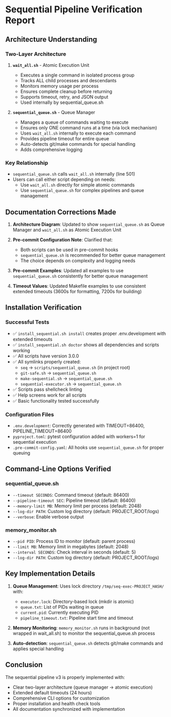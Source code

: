 # Sequential Pipeline Verification Report

## Architecture Understanding

### Two-Layer Architecture
1. **`wait_all.sh`** - Atomic Execution Unit
   - Executes a single command in isolated process group
   - Tracks ALL child processes and descendants
   - Monitors memory usage per process
   - Ensures complete cleanup before returning
   - Supports timeout, retry, and JSON output
   - Used internally by sequential_queue.sh

2. **`sequential_queue.sh`** - Queue Manager
   - Manages a queue of commands waiting to execute
   - Ensures only ONE command runs at a time (via lock mechanism)
   - Uses `wait_all.sh` internally to execute each command
   - Provides pipeline timeout for entire queue
   - Auto-detects git/make commands for special handling
   - Adds comprehensive logging

### Key Relationship
- `sequential_queue.sh` calls `wait_all.sh` internally (line 501)
- Users can call either script depending on needs:
  - Use `wait_all.sh` directly for simple atomic commands
  - Use `sequential_queue.sh` for complex pipelines and queue management

## Documentation Corrections Made

1. **Architecture Diagram**: Updated to show `sequential_queue.sh` as Queue Manager and `wait_all.sh` as Atomic Execution Unit

2. **Pre-commit Configuration Note**: Clarified that:
   - Both scripts can be used in pre-commit hooks
   - `sequential_queue.sh` is recommended for better queue management
   - The choice depends on complexity and logging needs

3. **Pre-commit Examples**: Updated all examples to use `sequential_queue.sh` consistently for better queue management

4. **Timeout Values**: Updated Makefile examples to use consistent extended timeouts (3600s for formatting, 7200s for building)

## Installation Verification

### Successful Tests
- ✅ `install_sequential.sh install` creates proper .env.development with extended timeouts
- ✅ `install_sequential.sh doctor` shows all dependencies and scripts working
- ✅ All scripts have version 3.0.0
- ✅ All symlinks properly created:
  - `seq` → `scripts/sequential_queue.sh` (in project root)
  - `git-safe.sh` → `sequential_queue.sh`
  - `make-sequential.sh` → `sequential_queue.sh`
  - `sequential-executor.sh` → `sequential_queue.sh`
- ✅ Scripts pass shellcheck linting
- ✅ Help screens work for all scripts
- ✅ Basic functionality tested successfully

### Configuration Files
- `.env.development`: Correctly generated with TIMEOUT=86400, PIPELINE_TIMEOUT=86400
- `pyproject.toml`: pytest configuration added with workers=1 for sequential execution
- `.pre-commit-config.yaml`: All hooks use `sequential_queue.sh` for proper queuing

## Command-Line Options Verified

### sequential_queue.sh
- `--timeout SECONDS`: Command timeout (default: 86400)
- `--pipeline-timeout SEC`: Pipeline timeout (default: 86400)
- `--memory-limit MB`: Memory limit per process (default: 2048)
- `--log-dir PATH`: Custom log directory (default: PROJECT_ROOT/logs)
- `--verbose`: Enable verbose output

### memory_monitor.sh
- `--pid PID`: Process ID to monitor (default: parent process)
- `--limit MB`: Memory limit in megabytes (default: 2048)
- `--interval SECONDS`: Check interval in seconds (default: 5)
- `--log-dir PATH`: Custom log directory (default: PROJECT_ROOT/logs)

## Key Implementation Details

1. **Queue Management**: Uses lock directory `/tmp/seq-exec-PROJECT_HASH/` with:
   - `executor.lock`: Directory-based lock (mkdir is atomic)
   - `queue.txt`: List of PIDs waiting in queue
   - `current.pid`: Currently executing PID
   - `pipeline_timeout.txt`: Pipeline start time and timeout

2. **Memory Monitoring**: `memory_monitor.sh` runs in background (not wrapped in wait_all.sh) to monitor the sequential_queue.sh process

3. **Auto-detection**: `sequential_queue.sh` detects git/make commands and applies special handling

## Conclusion

The sequential pipeline v3 is properly implemented with:
- Clear two-layer architecture (queue manager → atomic execution)
- Extended default timeouts (24 hours)
- Comprehensive CLI options for customization
- Proper installation and health check tools
- All documentation synchronized with implementation
